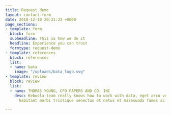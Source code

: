 ```yaml
---
title: Request demo
layout: contact-form
date: 2018-12-10 20:31:23 +0000
page_sections:
- template: form
  block: form
  subheadline: This is how we do it
  headline: Experience you can trust
  formtype: request-demo
- template: references
  block: references
  list:
  - name: bata
    image: "/uploads/bata_logo.svg"
- template: review
  block: review
  list:
  - name: THOMAS YOUNG, CFO PAPERS AND CO. INC
    desc: Keboola team really knows how to work with data, eget arcu velit. Pellentesque
      habitant morbi tristique senectus et netus et malesuada fames ac turpis egestas.

---
```

